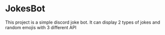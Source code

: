 # JokesBot
This project is a simple discord joke bot. It can display 2 types of jokes and random emojis with 3 different API
